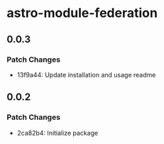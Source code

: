 # astro-module-federation

## 0.0.3

### Patch Changes

- 13f9a44: Update installation and usage readme

## 0.0.2

### Patch Changes

- 2ca82b4: Initialize package
